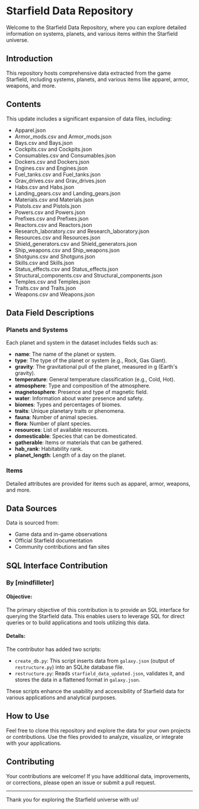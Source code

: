 # Starfield Data Repository

Welcome to the Starfield Data Repository, where you can explore detailed information on systems, planets, and various items within the Starfield universe.

## Introduction

This repository hosts comprehensive data extracted from the game Starfield, including systems, planets, and various items like apparel, armor, weapons, and more.

## Contents

This update includes a significant expansion of data files, including:
- Apparel.json
- Armor_mods.csv and Armor_mods.json
- Bays.csv and Bays.json
- Cockpits.csv and Cockpits.json
- Consumables.csv and Consumables.json
- Dockers.csv and Dockers.json
- Engines.csv and Engines.json
- Fuel_tanks.csv and Fuel_tanks.json
- Grav_drives.csv and Grav_drives.json
- Habs.csv and Habs.json
- Landing_gears.csv and Landing_gears.json
- Materials.csv and Materials.json
- Pistols.csv and Pistols.json
- Powers.csv and Powers.json
- Prefixes.csv and Prefixes.json
- Reactors.csv and Reactors.json
- Research_laboratory.csv and Research_laboratory.json
- Resources.csv and Resources.json
- Shield_generators.csv and Shield_generators.json
- Ship_weapons.csv and Ship_weapons.json
- Shotguns.csv and Shotguns.json
- Skills.csv and Skills.json
- Status_effects.csv and Status_effects.json
- Structural_components.csv and Structural_components.json
- Temples.csv and Temples.json
- Traits.csv and Traits.json
- Weapons.csv and Weapons.json

## Data Field Descriptions

### Planets and Systems

Each planet and system in the dataset includes fields such as:
- **name**: The name of the planet or system.
- **type**: The type of the planet or system (e.g., Rock, Gas Giant).
- **gravity**: The gravitational pull of the planet, measured in g (Earth's gravity).
- **temperature**: General temperature classification (e.g., Cold, Hot).
- **atmosphere**: Type and composition of the atmosphere.
- **magnetosphere**: Presence and type of magnetic field.
- **water**: Information about water presence and safety.
- **biomes**: Types and percentages of biomes.
- **traits**: Unique planetary traits or phenomena.
- **fauna**: Number of animal species.
- **flora**: Number of plant species.
- **resources**: List of available resources.
- **domesticable**: Species that can be domesticated.
- **gatherable**: Items or materials that can be gathered.
- **hab_rank**: Habitability rank.
- **planet_length**: Length of a day on the planet.

### Items

Detailed attributes are provided for items such as apparel, armor, weapons, and more.

## Data Sources

Data is sourced from:
- Game data and in-game observations
- Official Starfield documentation
- Community contributions and fan sites

## SQL Interface Contribution

### By [mindfilleter]

#### Objective:
The primary objective of this contribution is to provide an SQL interface for querying the Starfield data. This enables users to leverage SQL for direct queries or to build applications and tools utilizing this data.

#### Details:
The contributor has added two scripts:
- `create_db.py`: This script inserts data from `galaxy.json` (output of `restructure.py`) into an SQLite database file.
- `restructure.py`: Reads `starfield_data_updated.json`, validates it, and stores the data in a flattened format in `galaxy.json`.

These scripts enhance the usability and accessibility of Starfield data for various applications and analytical purposes.

## How to Use

Feel free to clone this repository and explore the data for your own projects or contributions. Use the files provided to analyze, visualize, or integrate with your applications.

## Contributing

Your contributions are welcome! If you have additional data, improvements, or corrections, please open an issue or submit a pull request.

---

Thank you for exploring the Starfield universe with us!
